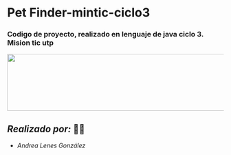# Pet Finder-mintic-ciclo3

### Codigo de proyecto, realizado en lenguaje de java ciclo 3. Mision tic utp

<p align="center"><img src=https://github.com/andrealenes/Pet-Finder-mintic-ciclo3/blob/main/Pet%20Finder.png width="600" height="132">
  
  
 

## ***Realizado por:*** :student:

 * _Andrea Lenes González_
 
 
